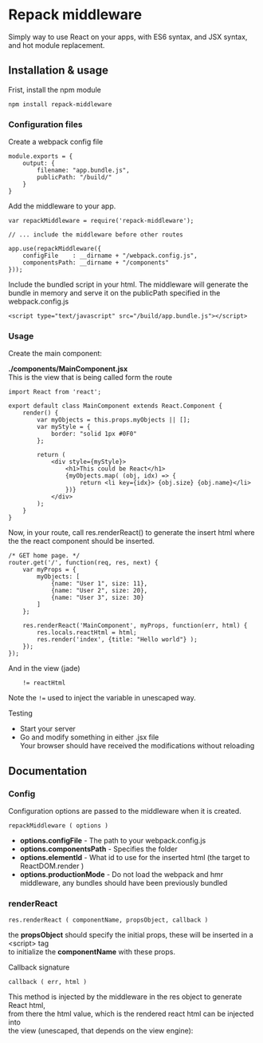 
# Repack middleware
Simply way to use React on your apps, with ES6 syntax, and JSX syntax, and hot module replacement. 


## Installation & usage

Frist, install the npm module
```
npm install repack-middleware
```

### Configuration files

Create a webpack config file
```
module.exports = {
    output: {
        filename: "app.bundle.js",
        publicPath: "/build/"
    }
}
```


Add the middleware to your app.

```
var repackMiddleware = require('repack-middleware');

// ... include the middleware before other routes

app.use(repackMiddleware({
	configFile    : __dirname + "/webpack.config.js",
    componentsPath: __dirname + "/components"
}));
```


Include the bundled script in your html.
The middleware will generate the bundle in memory and serve it on the publicPath specified in the webpack.config.js 
```
<script type="text/javascript" src="/build/app.bundle.js"></script>
```

### Usage

Create the main component:

**./components/MainComponent.jsx**  
This is the view that is being called form the route

```
import React from 'react';

export default class MainComponent extends React.Component {
    render() {
        var myObjects = this.props.myObjects || [];
        var myStyle = {
            border: "solid 1px #0F0"
        };

        return (
            <div style={myStyle}>
                <h1>This could be React</h1>
                {myObjects.map( (obj, idx) => {
                    return <li key={idx}> {obj.size} {obj.name}</li>
                })}
            </div>
        );
    }
}
```


Now, in your route, call res.renderReact() to generate the insert html where the the react component
should be inserted.

```
/* GET home page. */
router.get('/', function(req, res, next) {
	var myProps = {
        myObjects: [
        	{name: "User 1", size: 11},
        	{name: "User 2", size: 20},
        	{name: "User 3", size: 30}
        ]
    };

    res.renderReact('MainComponent', myProps, function(err, html) {
        res.locals.reactHtml = html;
        res.render('index', {title: "Hello world"} );
    });
});
```

And in the view (jade)
```
    != reactHtml
```

Note the ```!=``` used to inject the variable in unescaped way.

Testing

* Start your server
* Go and modify something in either .jsx file  
   Your browser should have received the modifications without reloading


## Documentation

### Config

Configuration options are passed to the middleware when it is created.

```repackMiddleware ( options )```

 * **options.configFile** - The path to your webpack.config.js
 * **options.componentsPath** - Specifies the folder
 * **options.elementId** - What id to use for the inserted html (the target to ReactDOM.render )
 * **options.productionMode** - Do not load the webpack and hmr middleware, any bundles should have been previously bundled

### renderReact

```res.renderReact ( componentName, propsObject, callback )```

the **propsObject** should specify the initial props, these will be inserted in a &lt;script&gt; tag  
to initialize the **componentName** with these props.

Callback signature  

``` callback ( err, html ) ```

This method is injected by the middleware in the res object to generate React html,  
from there the html value, which is the rendered react html can be injected into   
the view (unescaped, that depends on the view engine):

